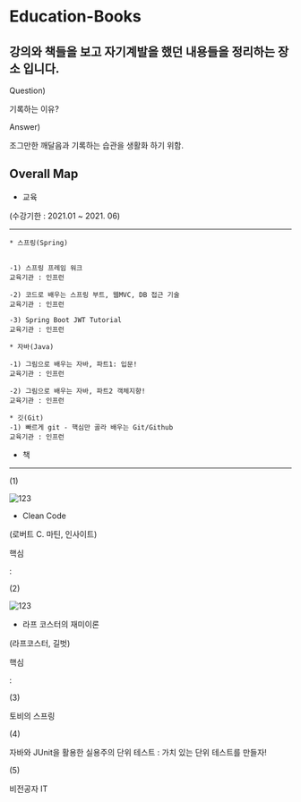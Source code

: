 # Education-Books

<h2>강의와 책들을 보고 자기계발을 했던 내용들을 정리하는 장소 입니다.</h2>


Question)

기록하는 이유?


Answer)

조그만한 깨달음과 기록하는 습관을 생활화 하기 위함.




## Overall Map


* 교육

(수강기한 : 2021.01 ~ 2021. 06)



<hr>

```
* 스프링(Spring)


-1) 스프링 프레임 워크
교육기관 : 인프런

-2) 코드로 배우는 스프링 부트, 웹MVC, DB 접근 기술
교육기관 : 인프런

-3) Spring Boot JWT Tutorial
교육기관 : 인프런

* 자바(Java)

-1) 그림으로 배우는 자바, 파트1: 입문!
교육기관 : 인프런

-2) 그림으로 배우는 자바, 파트2 객체지향!
교육기관 : 인프런

* 깃(Git)
-1) 빠르게 git - 핵심만 골라 배우는 Git/Github
교육기관 : 인프런
```







* 책
<hr>

(1)

![123](https://user-images.githubusercontent.com/59603054/118963495-73e20e80-b9a1-11eb-8a2b-ec4b5adb1cd7.jpg)


* Clean Code

(로버트 C. 마틴, 인사이트)


핵심

: 

(2)

![123](https://user-images.githubusercontent.com/59603054/118963691-ab50bb00-b9a1-11eb-96f9-22e40f3e0a0b.jpg)


* 라프 코스터의 재미이론

(라프코스터, 길벗)

핵심

:


(3)

토비의 스프링


(4)

자바와 JUnit을 활용한 실용주의 단위 테스트 : 가치 있는 단위 테스트를 만들자!


(5)

비전공자 IT
